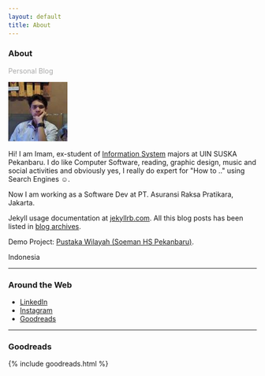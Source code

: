 ```yaml
---
layout: default
title: About
---
```

<h3>About</h3>
<p style="color:darkgray">Personal Blog</p>
<img class="profile-picture img-responsive img-thumbnail" src="/assets/img/index.jpeg" alt="author">

Hi! I am Imam, <span class="text-danger">ex</span>-student of <a href="https://uin-suska.ac.id" target="_blank">Information System</a> majors at UIN SUSKA Pekanbaru. I do like Computer Software, reading, graphic design, music and social activities and obviously yes, I really do expert for "How to .." using Search Engines ☺.

Now I am working as a Software Dev at PT. Asuransi Raksa Pratikara, Jakarta.

Jekyll usage documentation at  <a href="https://jekyllrb.com/" target="_blank">jekyllrb.com</a>. All this blog posts has been listed in <a href="{{ site.url }}/archives/">blog archives</a>.

<i class="fa fa-thumb-tack"></i> Demo Project: [Pustaka Wilayah (Soeman HS Pekanbaru)](https://imamta.000webhostapp.com).

<i class="fa fa-map-marker text-danger"></i> Indonesia
<hr>
<h3>Around the Web</h3>

- <i class="fa fa-linkedin"></i>[ LinkedIn](https://id.linkedin.com/in/imam-s-75522380)
- <i class="fa fa-instagram"></i>[ Instagram](https://instagram.com/imamsisw)
- <i class="fa fa-google"></i>[ Goodreads](https://www.goodreads.com/user/show/68293724-imam)
<hr>
<h3>Goodreads</h3>

{% include goodreads.html %}